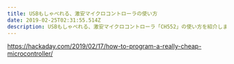 ```yaml
---
title: USBもしゃべれる、激安マイクロコントローラの使い方
date: 2019-02-25T02:31:55.514Z
description: USBもしゃべれる、激安マイクロコントローラ「CH552」の使い方を紹介します。
---
```

https://hackaday.com/2019/02/17/how-to-program-a-really-cheap-microcontroller/
